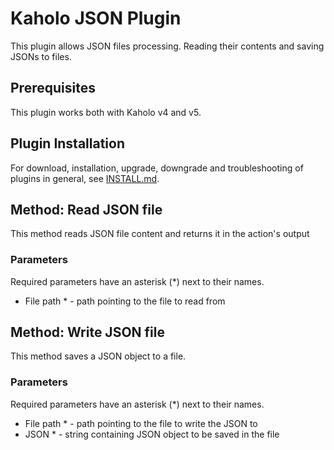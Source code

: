 # Kaholo JSON Plugin
This plugin allows JSON files processing. Reading their contents and saving JSONs to files.

## Prerequisites
This plugin works both with Kaholo v4 and v5.

## Plugin Installation
For download, installation, upgrade, downgrade and troubleshooting of plugins in general, see [INSTALL.md](./INSTALL.md).

## Method: Read JSON file
This method reads JSON file content and returns it in the action's output

### Parameters
Required parameters have an asterisk (*) next to their names.
* File path * - path pointing to the file to read from

## Method: Write JSON file
This method saves a JSON object to a file.

### Parameters
Required parameters have an asterisk (*) next to their names.
* File path * - path pointing to the file to write the JSON to
* JSON * - string containing JSON object to be saved in the file
